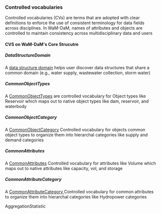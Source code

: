 ### Controlled vocabularies

Controlled vocabularies (CVs) are terms that are adopted with clear definitions to enforce the use of consistent terminology for data fields across disciplines. In WaM-DaM, names of attributes and objects are controlled to maintain consistency across multidisciplinary data and users

#### CVS on WaM-DaM's Core Strucutre 

##### DataStructureDomain
A <a href="http://amabdallah.github.io/WaM-DaM/tables/CVs_DataStructureDomain.html" target="_blank">data structure domain</a>
helps user discover data structures that share a common domain (e.g., water supply, wastewater collection, storm water)	


##### CommonObjectTypes
A <a href="http://amabdallah.github.io/WaM-DaM/tables/CVs_CommonObjectTypes.html" target="_blank">CommonObjectTypes</a>
are controlled vocabulary for Object types like Reservoir which maps out to native object types like dam, reservoir, and waterbody	

##### CommonObjectCategory
A <a href="http://amabdallah.github.io/WaM-DaM/tables/CVs_CommonObjectTypes.html" target="_blank">CommonObjectCategory</a> Controlled vocabulary for objects common object types to organize them into hierarchal categories like supply and demand categories	

##### CommonAttributes
A <a href="http://amabdallah.github.io/WaM-DaM/tables/CVs_CommonObjectTypes.html" target="_blank">CommonAttributes</a> Controlled vocabulary for attributes like Volume which maps out to native attributes like capacity, vol, and storage		


##### CommonAttributeCategory
A <a href="http://amabdallah.github.io/WaM-DaM/tables/CVs_CommonObjectTypes.html" target="_blank">CommonAttributeCategory	</a> Controlled vocabulary for common attributes to organize them into hierarchal categories like Hydropower categories





AggregationStatistic
